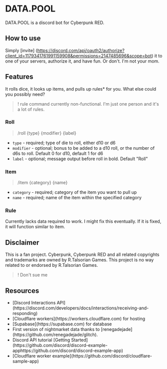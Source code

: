 # DATA.POOL

DATA.POOL is a discord bot for Cyberpunk RED. 

## How to use

Simply [invite] (https://discord.com/api/oauth2/authorize?client_id=1179341761991159908&permissions=2147485696&scope=bot)
it to one of your servers, authorize it, and have fun. Or don't. I'm not your mom.

## Features

It rolls dice, it looks up items, and pulls up rules* for you.
What else could you possibly need?
> ! rule command currently non-functional. I'm just one person and it's a lot of rules.

### Roll

> /roll {type} {modifier} {label}
- `type` - required; type of die to roll, either d10 or d6
- `modifier` - optional; bonus to be added to a d10 roll, or the number of d6s to roll. Default 0 for d10, default 1 for d6
- `label` - optional; message output before roll in bold. Default "Roll"

### Item

> /item {category} {name}
- `category` - required; category of the item you want to pull up
- `name` - required; name of the item within the specified category

### Rule

Currently lacks data required to work. I might fix this eventually. If it is fixed, it will function similar to item.

## Disclaimer

This is a fan project. Cyberpunk, Cyberpunk RED and all related copyrights and trademarks are owned by R.Talsorian Games. This project is no way related to or endorsed by R.Talsorian Games. 
>! Don't sue me

## Resources
<ul>
	<li>[Discord Interactions API](https://discord.com/developers/docs/interactions/receiving-and-responding)</li>
	<li>[Cloudflare workers](https://workers.cloudflare.com) for hosting</li>
	<li>[Supabase](https://supabase.com) for database</li>
	<li>First version of nightmarket data thanks to [renegadejade](https://github.com/renegadejade/glitch).</li>
	<li>Discord API tutorial [Getting Started](https://github.com/discord/discord-example-apphttps://github.com/discord/discord-example-app)</li>
	<li>[Cloudflare worker example](https://github.com/discord/cloudflare-sample-app)</li>
</ul>
